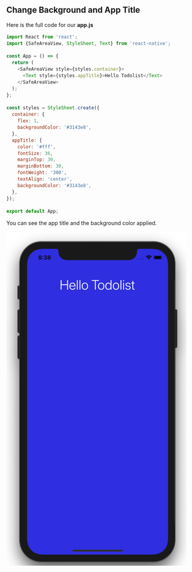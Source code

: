## Change Background and App Title

Here is the full code for our **app.js**

```js
import React from 'react';
import {SafeAreaView, StyleSheet, Text} from 'react-native';

const App = () => {
  return (
    <SafeAreaView style={styles.container}>
      <Text style={styles.appTitle}>Hello Todolist</Text>
    </SafeAreaView>
  );
};

const styles = StyleSheet.create({
  container: {
    flex: 1,
    backgroundColor: '#3143e8',
  },
  appTitle: {
    color: '#fff',
    fontSize: 36,
    marginTop: 30,
    marginBottom: 30,
    fontWeight: '300',
    textAlign: 'center',
    backgroundColor: '#3143e8',
  },
});

export default App;
```

You can see the app title and the background color applied.

![](../images/background_title.png "background_title.png")


